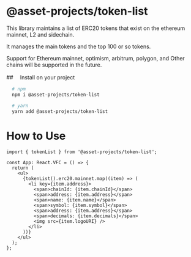 # @asset-projects/token-list

This library maintains a list of ERC20 tokens that exist on the ethereum mainnet, L2 and sidechain.

It manages the main tokens and the top 100 or so tokens.

Support for Ethereum mainnet, optimism, arbitrum, polygon, and Other chains will be supported in the future.

##　 Install on your project

```zsh
  # npm
  npm i @asset-projects/token-list

  # yarn
  yarn add @asset-projects/token-list
```

# How to Use

```tsx
import { tokenList } from '@asset-projects/token-list';

const App: React.VFC = () => {
  return (
    <ul>
      {tokenList().erc20.mainnet.map((item) => (
        <li key={item.address}>
          <span>chainId: {item.chainId}</span>
          <span>address: {item.address}</span>
          <span>name: {item.name}</span>
          <span>symbol: {item.symbol}</span>
          <span>address: {item.address}</span>
          <span>decimals: {item.decimals}</span>
          <img src={item.logoURI} />
        </li>
      ))}
    </ul>
  );
};
```

